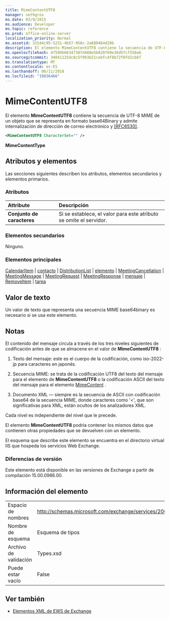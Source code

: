 ```yaml
---
title: MimeContentUTF8
manager: sethgros
ms.date: 03/9/2015
ms.audience: Developer
ms.topic: reference
ms.prod: office-online-server
localization_priority: Normal
ms.assetid: 31544c95-5231-4b57-958c-2a689464d29b
description: El elemento MimeContentUTF8 contiene la secuencia de UTF-8 MIME de un objeto que se representa en formato base64Binary y admite internalización de dirección de correo electrónico y [RFC6530].
ms.openlocfilehash: 47599b6634738fd488e5b020f69e36d5fcf550a6
ms.sourcegitcommit: 34041125dc8c5f993b21cebfc4f8b72f0fd2cb6f
ms.translationtype: MT
ms.contentlocale: es-ES
ms.lasthandoff: 06/11/2018
ms.locfileid: "19836466"
---
```

# <a name="mimecontentutf8"></a>MimeContentUTF8

El elemento **MimeContentUTF8** contiene la secuencia de UTF-8 MIME de un objeto que se representa en formato base64Binary y admite internalización de dirección de correo electrónico y [[RFC6530]](http://www.rfc-editor.org/rfc/rfc6530.txt).
  
```XML
<MimeContentUTF8 CharacterSet="" />
```

 **MimeContentType**
## <a name="attributes-and-elements"></a>Atributos y elementos

Las secciones siguientes describen los atributos, elementos secundarios y elementos primarios.
  
### <a name="attributes"></a>Atributos

|**Attribute**|**Descripción**|
|:-----|:-----|
|**Conjunto de caracteres** <br/> |Si se establece, el valor para este atributo se omite el servidor.  <br/> |
   
### <a name="child-elements"></a>Elementos secundarios

Ninguno.
  
### <a name="parent-elements"></a>Elementos principales

[CalendarItem](calendaritem.md) | [contacto](contact.md) | [DistributionList](distributionlist.md) | [elemento](item.md) | [MeetingCancellation](meetingcancellation.md) | [MeetingMessage](meetingmessage.md) | [MeetingRequest](meetingrequest.md)  |  [ MeetingResponse](meetingresponse.md) | [mensaje](message-ex15websvcsotherref.md) | [RemoveItem](removeitem.md) | [tarea](task.md)
  
## <a name="text-value"></a>Valor de texto

Un valor de texto que representa una secuencia MIME base64binary es necesario si se usa este elemento.
  
## <a name="remarks"></a>Notas

El contenido del mensaje circula a través de los tres niveles siguientes de codificación antes de que se almacene en el valor de **MimeContentUTF8** : 
  
1. Texto del mensaje: este es el cuerpo de la codificación, como iso-2022-jp para caracteres en japonés.
    
2. Secuencia MIME: se trata de la codificación UTF8 del texto del mensaje para el elemento de **MimeContentUTF8** o la codificación ASCII del texto del mensaje para el elemento [MimeContent](mimecontent.md) . 
    
3. Documento XML — siempre es la secuencia de ASCII con codificación base64 de la secuencia MIME, donde caracteres como '\<', que son significativas para XML, están ocultos de los analizadores XML.
    
Cada nivel es independiente del nivel que le precede.
  
El elemento **MimeContentUTF8** podría contener los mismos datos que contienen otras propiedades que se devuelven con un elemento. 
  
El esquema que describe este elemento se encuentra en el directorio virtual IIS que hospeda los servicios Web Exchange.
  
### <a name="version-differences"></a>Diferencias de versión

Este elemento está disponible en las versiones de Exchange a partir de compilación 15.00.0986.00.
  
## <a name="element-information"></a>Información del elemento

|||
|:-----|:-----|
|Espacio de nombres  <br/> |http://schemas.microsoft.com/exchange/services/2006/types  <br/> |
|Nombre de esquema  <br/> |Esquema de tipos  <br/> |
|Archivo de validación  <br/> |Types.xsd  <br/> |
|Puede estar vacío  <br/> |False  <br/> |
   
## <a name="see-also"></a>Ver también



- [Elementos XML de EWS de Exchange](ews-xml-elements-in-exchange.md)

